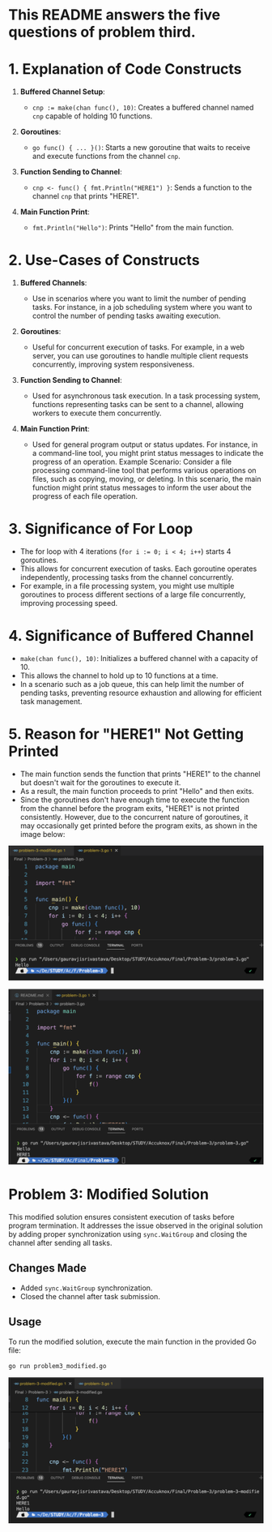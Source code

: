 # This README answers the five questions of problem third.
# 1. Explanation of Code Constructs

1. **Buffered Channel Setup**: 
   - `cnp := make(chan func(), 10)`: Creates a buffered channel named `cnp` capable of holding 10 functions.
   
2. **Goroutines**:
   - `go func() { ... }()`: Starts a new goroutine that waits to receive and execute functions from the channel `cnp`.
   
3. **Function Sending to Channel**:
   - `cnp <- func() { fmt.Println("HERE1") }`: Sends a function to the channel `cnp` that prints "HERE1".
   
4. **Main Function Print**:
   - `fmt.Println("Hello")`: Prints "Hello" from the main function.

# 2. Use-Cases of Constructs

1. **Buffered Channels**: 
   - Use in scenarios where you want to limit the number of pending tasks. For instance, in a job scheduling system where you want to control the number of pending tasks awaiting execution.
   
2. **Goroutines**:
   - Useful for concurrent execution of tasks. For example, in a web server, you can use goroutines to handle multiple client requests concurrently, improving system responsiveness.
   
3. **Function Sending to Channel**:
   - Used for asynchronous task execution. In a task processing system, functions representing tasks can be sent to a channel, allowing workers to execute them concurrently.
   
4. **Main Function Print**:
   - Used for general program output or status updates. For instance, in a command-line tool, you might print status messages to indicate the progress of an operation.
   Example Scenario: Consider a file processing command-line tool that performs various operations on files, such as copying, moving, or deleting. In this scenario, the main function might print status messages to inform the user about the progress of each file operation.

# 3. Significance of For Loop

- The for loop with 4 iterations (`for i := 0; i < 4; i++`) starts 4 goroutines.
- This allows for concurrent execution of tasks. Each goroutine operates independently, processing tasks from the channel concurrently.
- For example, in a file processing system, you might use multiple goroutines to process different sections of a large file concurrently, improving processing speed.

# 4. Significance of Buffered Channel

- `make(chan func(), 10)`: Initializes a buffered channel with a capacity of 10.
- This allows the channel to hold up to 10 functions at a time.
- In a scenario such as a job queue, this can help limit the number of pending tasks, preventing resource exhaustion and allowing for efficient task management.

# 5. Reason for "HERE1" Not Getting Printed

- The main function sends the function that prints "HERE1" to the channel but doesn't wait for the goroutines to execute it.
- As a result, the main function proceeds to print "Hello" and then exits.
- Since the goroutines don't have enough time to execute the function from the channel before the program exits, "HERE1" is not printed consistently. However, due to the concurrent nature of goroutines, it may occasionally get printed before the program exits, as shown in the image below:

![Server](ss/1.png)

![Server](ss/2.png)

# Problem 3: Modified Solution

This modified solution ensures consistent execution of tasks before program termination. It addresses the issue observed in the original solution by adding proper synchronization using `sync.WaitGroup` and closing the channel after sending all tasks.

## Changes Made

- Added `sync.WaitGroup` synchronization.
- Closed the channel after task submission.

## Usage

To run the modified solution, execute the main function in the provided Go file:

```bash
go run problem3_modified.go
```

![Server](ss/3.png)
